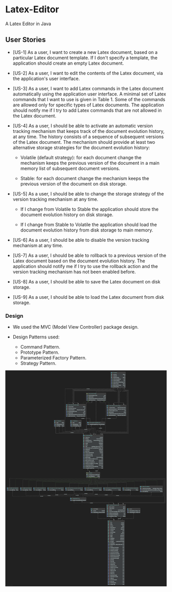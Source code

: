 # Latex-Editor

A Latex Editor in Java

## User Stories

* [US-1] As a user, I want to create a new Latex document, based on a particular Latex document template. If I don't specify a template, the application should create an empty Latex document.

* [US-2] As a user, I want to edit the contents of the Latex document, via the application's user interface.

* [US-3] As a user, I want to add Latex commands in the Latex document automatically using the application user interface. A minimal set of Latex commands that I want to use is given in Table 1. Some of the commands are allowed only for specific types of Latex documents. The application should notify me if I try to add Latex commands that are not allowed in the Latex document.

* [US-4] As a user, I should be able to activate an automatic version tracking mechanism that keeps track of the document evolution history, at any time. The history consists of a sequence of subsequent versions of the Latex document. The mechanism should provide at least two alternative storage strategies for the document evolution history:

    * Volatile (default strategy): for each document change the mechanism keeps the previous version of the document in a main memory list of subsequent document versions.

    * Stable: for each document change the mechanism keeps the previous version of the document on disk storage.

* [US-5] As a user, I should be able to change the storage strategy of the version tracking mechanism at any time.

    * If I change from Volatile to Stable the application should store the document evolution history on disk storage.

    * If I change from Stable to Volatile the application should load the document evolution history from disk storage to main memory.

* [US-6] As a user, I should be able to disable the version tracking mechanism at any time.

* [US-7] As a user, I should be able to rollback to a previous version of the Latex document based on the document evolution history. The application should notify me if I try to use the rollback action and the version tracking mechanism has not been enabled before.

* [US-8] As a user, I should be able to save the Latex document on disk storage.

* [US-9] As a user, I should be able to load the Latex document from disk storage.

### Design

* We used the MVC (Model View Controller) package design.

* Design Patterns used:
    * Command Pattern.
    * Prototype Pattern.
    * Parameterized Factory Pattern.
    * Strategy Pattern.

![Class Diagram](https://github.com/AlexandrosAlexiou/Latex-Editor/blob/master/Class%20Diagram.png)